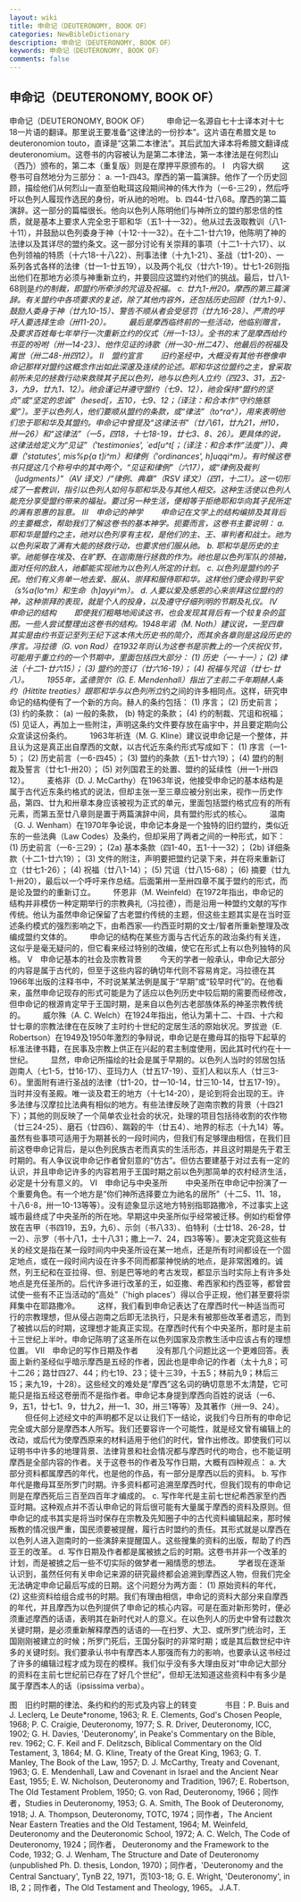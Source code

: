 ```yaml
---
layout: wiki
title: 申命记（DEUTERONOMY, BOOK OF）
categories: NewBibleDictionary
description: 申命记（DEUTERONOMY, BOOK OF）
keywords: 申命记（DEUTERONOMY, BOOK OF）
comments: false
---
```


## 申命记（DEUTERONOMY, BOOK OF）



申命记（DEUTERONOMY, BOOK OF）
　　申命记一名源自七十士译本对十七18一片语的翻译。那里说王要准备“这律法的一份抄本”。这片语在希腊文是 to deuteronomion touto，直译是“这第二本律法”。其后武加大译本将希腊文翻译成 deuteronomium。这卷书的内容被认为是第二本律法，第一本律法是在何烈山（西乃）颁布的，第二本（重复版）则是在摩押平原颁布的。
Ⅰ　内容大纲
　　这卷书可自然地分为三部分：
a. 一1-四43。摩西的第一篇演辞。他作了一个历史回顾，描绘他们从何烈山一直至伯毗珥这段期间神的伟大作为（一6-三29），然后呼吁以色列人履现作选民的身份，听从祂的吩咐。
b. 四44-廿八68。摩西的第二篇演辞。这一部分的篇幅很长。他向以色列人陈明他们与神所立的盟约那忠信的性质，就是基本上要求人完全忠于耶和华（五1-十一32）。他从过去汲取教训（八1-十11），并鼓励以色列委身于神（十12-十一32）。在十二1-廿六19，他陈明了神的法律以及其详尽的盟约条文。这一部分讨论有关崇拜的事项（十二1-十六17）、以色列领袖的特质（十六18-十八22）、刑事法律（十九1-21）、圣战（廿1-20）、一系列各式各样的法律（廿一1-廿五19），以及两个礼仪（廿六1-19）。廿七1-26则指出他们在那地方必须与神重新立约，并要回应这盟约对他们的挑战。最后，廿八1-68则是*约的制裁，即盟约所牵涉的咒诅及祝福。
c. 廿九1-卅20。摩西的第三篇演辞。有关盟约中各项要求的复述，除了其他内容外，还包括历史回顾（廿九1-9）、鼓励人委身于神（廿九10-15）、警告不顺从者会受惩罚（廿九16-28）、严肃的呼吁人要选择生命（卅11-20）。
　　最后是摩西临终前的一些活动，他临别赠言，及要求百姓每七年举行一次重新立约的仪式（卅一1-13）。全书的末了是摩西给约书亚的吩咐（卅一14-23）、他作见证的诗歌（卅一30-卅二47）、他最后的祝福及离世（卅二48-卅四12）。
Ⅱ　盟约宣言
　　旧约圣经中，大概没有其他书卷像申命记那样对盟约这概念作出如此深邃及连续的论述。耶和华这位盟约之主，曾采取前所未见的拯救行动来救赎其子民以色列，祂与以色列人立约（四23、31，五2-3，九9，廿九1、12）。祂会谨记并遵守盟约（七9、12），祂会保持“盟约的坚贞”或“坚定的忠诚”（hesed[，五10，七9、12；〔译注：和合本作“守约施慈爱”〕。至于以色列人，他们要顺从盟约的条款，或“律法”（to^ra^），用来表明他们忠于耶和华及其盟约。申命记中曾提及“这律法书”（廿八61，廿九21，卅10，卅一26）和“这律法”（一5，四18，十七18-19，廿七3、8、26）。更具体的说，这律法给定义为“见证”（'testimonies', `ed[u^t[；〔译注：和合本作“法度”〕）、典章（'statutes', mis%p{a t]i^m）和律例（'ordinances', h]uqqi^m）。有时候这卷书只提这几个称号中的其中两个，“见证和律例”（六17），或“律例及裁判（judgments）”（AV 译文）/“律例、典章”（RSV 译文）（四1，十二1）。这一切形成了一套教训，指引以色列人如何与耶和华及与其他人相交。这种生活使以色列人能充分享受盟约带来的福祉。要过另一种生活，便相等于拒绝耶和华向其子民所定的满有恩惠的旨意。
Ⅲ　申命记的神学
　　申命记在文学上的结构编排及其背后的主要概念，帮助我们了解这卷书的基本神学。扼要而言，这卷书主要说明：
a. 耶和华是盟约之主，祂对以色列享有主权，是他们的主、王、审判者和战士。祂为以色列采取了满有大能的拯救行动，也要求他们服从祂。
b. 耶和华是历史的主宰。祂能够在埃及、在旷野、在迦南施行拯救的作为。祂也是以色列军队的领袖，面对任何的敌人，祂都能实现祂为以色列人所定的计划。
c. 以色列是盟约的子民。他们有义务单一地去爱、服从、崇拜和服侍耶和华。这样他们便会得到平安（s%a{lo^m）和生命（h]ayyi^m）。
d. 人要以爱及感恩的心来崇拜这位盟约的神，这种崇拜的表现，就是个人的投身，以及遵守仔细列明的节期及礼仪。
Ⅳ　申命记的结构
　　即使我们粗略地阅读这书，也会发现其背后有一个较复杂的蓝图。一些人尝试整理出这卷书的结构。1948年诺（M. Noth）建议说，一至四章其实是由约书亚记至列王纪下这本伟大历史书的简介，而其余各章则是这段历史的序言。冯拉德（G. von Rad）在1932年则认为这卷书是宗教上的一个庆祝仪节，可能用于重立约的一个节期中，里面包括四大部分：
(1) 历史（一-十一）；
(2) 律法（十二1-廿六15）；
(3) 盟约的签订（廿六16-19）；
(4) 祝福与咒诅（廿七-廿八）。
　　1955年，孟德贺尔（G. E. Mendenhall）指出了主前二千年期赫人条约（Hittite treaties）跟耶和华与以色列所立*约之间的许多相同点。这样，研究申命记的结构便有了一个新的方向。赫人的条约包括：
(1) 序言；
(2) 历史前言；
(3) 约的条款：
(a) 一般的条款，
(b) 特定的条款；
(4) 约的制裁、咒诅和祝福；
(5) 见证人，再加上一些附注，声明这条约文件要存放在庙宇中，并且要定期向公众宣读这份条约。
　　1963年祈连（M. G. Kline）建议说申命记是一个整体，并且认为这是真正出自摩西的文献，以古代近东条约形式写成如下：
(1) 序言（一1-5）；
(2) 历史前言（一6-四45）；
(3) 盟约的条款（五1-廿六19）；
(4) 盟约的制裁及誓言（廿七1-卅20）；
(5) 对列国君王的处置、盟约的延续性（卅一1-卅四12）。
　　麦格非（D. J. McCarthy）在1963年说，他接受申命记的基本结构是属于古代近东条约格式的说法，但却主张一至三章应被分别出来，视作一历史作品，第四、廿九和卅章本身应该被视为正式的单元，里面包括盟约格式应有的所有元素，而第五至廿八章则是置于两篇演辞中间，具有盟约形式的核心。
　　温南（G. J. Wenham）在1970年争论说，申命记本身是一个独特的旧约盟约，类似近东的一些法典（Law Codes）及条约，但却采用了两者之间的一种形式，如下：
(1) 历史前言（一6-三29）；
(2a) 基本条款（四1-40，五1-十一32）；
(2b) 详细条款（十二1-廿六19）；
(3) 文件的附注，声明要把盟约记录下来，并在将来重新订立（廿七1-26）；
(4) 祝福（廿八1-14）；
(5) 咒诅（廿八15-68）；
(6) 摘要（廿九1-卅20），最后以一个呼吁来作总结。后面第卅一至卅四章不属于盟约的形式，而是论及盟约的重新订立。
　　怀恩非（M. Weinfeld）在1972年指出，申命记的结构并非模仿一种定期举行的宗教典礼（冯拉德），而是沿用一种盟约文献的写作传统。他认为虽然申命记保留了古老盟约传统的主题，但这些主题其实是在当时亚述条约模式的强烈影响之下，由希西家──约西亚时期的文士/智者所重新整理及改编成盟约文体的。
　　申命记的结构在某些方面与古代近东的政治条约有关连，这似乎是毫无疑问的，但它看来经过特别的改编，使它在形式上有以色列独特的风格。
Ⅴ　申命记基本的社会及宗教背景
　　今天的学者一般承认，申命记大部分的内容是属于古代的，但至于这些内容的确切年代则不容易肯定。冯拉德在其1966年出版的注释书中，不时说某某法例是属于“早期”或“较早时代”的。在他看来，虽然申命记现存的形式可能是为了适应以色列历史中较后期的需要而经修改，但申命记的根源肯定早于王国时期，是来自以色列古老部族体系的神圣宗教传统的。
　　威尔殊（A. C. Welch）在1924年指出，他认为第十二、十四、十六和廿七章的宗教法律在在反映了主时约十世纪的定居生活的原始状况。罗拔逊（E. Robertson）在1949及1950年激烈的争辩说，申命记是在撒母耳的指导下起草的标准法律书籍，在民事及宗教上供正在兴起的君主制度使用，因此其时代约在十一世纪。
　　显然，申命记所描绘的社会是属于早期的。以色列人当时的邻居包括迦南人（七1-5，廿16-17）、亚玛力人（廿五17-19）、亚扪人和以东人（廿三3-6）。里面附有进行圣战的法律（廿1-20，廿一10-14，廿三10-14，廿五17-19）。当时并没有圣殿。唯一谈及君王的地方（十七14-20），是论到将会出现的王。许多法律与汉摩拉比法典有相似的地方。有些法律反映了迦南宗教的背景（十四21下）；其他的则反映了一个简单农业社会的状况，处理的项目包括待收割的农作物（廿三24-25）、磨石（廿四6）、踹榖的牛（廿五4）、地界的标志（十九14）等。虽然有些事项可适用于为期甚长的一段时间内，但我们有足够理由相信，在我们目前这卷申命记背后，是以色列民族古老而真实的生活形态，并且这时期是先于君王时期的。有人争议说申命记作者曾刻意的“仿古”。但仿古要建基于对过去有一定的认识，并且申命记许多的内容若用于王国时期之前以色列那简单的农村经济生活，必定是十分有意义的。
Ⅵ　申命记与中央圣所
　　中央圣所在申命记中扮演了一个重要角色。有一个地方是“你们神所选择要立为祂名的居所”（十二5、11、18，十八6-8，卅一10-13等等）。没有迹象显示这地方特别指耶路撒冷，不过事实上这城市最终成了中央圣所的所在地。早期这中央圣所似乎经常被迁移。例如约柜曾停放在吉甲（书四19，五9，九6）、示剑（书八33）、伯特利（士廿18、26-28，廿一2）、示罗（书十八1，士十八31；撒上一7、24，四3等等）。要决定究竟这些有关的经文是指在某一段时间内中央圣所设在某一地点，还是所有时间都设在一个固定地点，或在一段时间内设在许多不同而都蒙神悦纳的地点，是非常困难的。诚然，列王纪和在亚拉得、但、别是巴等地的考古发现，都显示当时实际上有许多处地点是充任圣所的。后代许多进行改革的王，如亚撒、希西家和约西亚等，都曾尝试使一些有不正当活动的“高处”（'high places'）得以合乎正规，他们甚至要将崇拜集中在耶路撒冷。
　　这样，我们看到申命记表达了在摩西时代一种适当而可行的宗教理想，但从侵占迦南之后即无法执行，只是未有被那些改革者遗忘，而到了被掳以后的时期，这理想才能真正实现。在摩西时代有个中央圣所，那时是主前十三世纪上半叶。申命记陈明了这圣所在以色列国家及宗教生活中应该占有的理想位置。
Ⅶ　申命记的写作日期及作者
　　没有那几个问题比这一个更难回答。表面上新约圣经似乎暗示摩西是五经的作者，因此也是申命记的作者（太十九8；可十二26；路廿四27、44；约七19、23；徒十三39，十五5；林前九9；林后三15；来九19，十28）。这些经文的难处是“摩西”这名词的确切意思不太清楚，它可能只是指五经这卷册而不是指作者。申命记本身提到摩西向百姓的说话（一6、9，五1，廿七1、9，廿九2，卅一1、30，卅三1等等）及其著作（卅一9、24）。
　　但任何上述经文中的声明都不足以让我们下一结论，说我们今日所有的申命记完全或大部分是摩西本人所写。我们还要容许一个可能性，就是经文曾有编辑上的改动，或后代为使摩西原来的材料适用于他们的时代，曾作出修改。即使我们可以证明书中许多的地理背景、法律背景和社会情况都与摩西时代的吻合，也不能证明摩西是全部内容的作者。关于这卷书的作者及写作日期，大概有四种观点：
a. 大部分资料都属摩西的年代，也是他的作品，有一部分是摩西以后的资料。
b. 写作年代是撒母耳至所罗门时期。许多资料都可追溯至摩西时代，但我们现有的申命记则是在摩西死后三百至四百年才编成的。
c. 写作年代是主前七世纪希西家至约西亚时期。这种观点并不否认申命记的背后很可能有大量属于摩西的资料及原则。但申命记的成书其实是将当时保存在宗教及先知圈子中的古代资料编辑起来，那时候叛教的情况很严重，国民须要被提醒，履行古时盟约的责任。其形式就是以摩西在以色列人进入迦南时的一些演辞来提醒国人。这些搜集的资料的出版，帮助了约西亚王的改革。
d. 写作日期及作者都是属被掳之后的时期。这卷书并非一个改革的计划，而是被掳之后一些不切实际的做梦者一厢情愿的想法。
　　学者现在逐渐认识到，虽然任何有关申命记来源的研究最终都会追溯到摩西这人物，但我们完全无法确定申命记最后写成的日期。这个问题分为两方面：
(1) 原始资料的年代，
(2) 这些资料给组合成书的时期。我们有理由相信，申命记的资料大部分来自摩西的年代，并且摩西为以色列提供了申命记的核心内容。可是在面对新形势时，便必须重述摩西的话语，表明其在新时代对人的意义。在以色列人的历史中曾有过数次关键时期，是必须重新解释摩西的话语的──在扫罗、大卫、或所罗门统治时，王国刚刚被建立的时候；所罗门死后，王国分裂时的非常时期；或是其后数世纪中许多的关键时刻。我们要承认书中有摩西本人那强而有力的影响，也要承认这书经过了许多的编辑过程才成为现在的模样。我们似乎没有多大理由反对“申命记大部分的资料在主前七世纪前已存在了好几个世纪”，但却无法知道这些资料中有多少是属于摩西本人的话（ipsissima verba）。
　


图　旧约时期的律法、条约和约的形式及内容上的转变
　
　　书目：P. Buis and J. Leclerq, Le Deute*ronome, 1963; R. E. Clements, God's Chosen People, 1968; P. C.
Craigie, Deuteronomy, 1977; S. R.
Driver, Deuteronomy, ICC, 1902; G. H. Davies, 'Deuteronomy',
in Peake's Commentary on the Bible,
rev. 1962; C. F. Keil and F. Delitzsch, Biblical
Commentary on the Old Testament, 3, 1864; M. G. Kline, Treaty of the Great King, 1963; G. T. Manley, The Book of the Law, 1957; D. J. McCarthy, Treaty and Covenant, 1963; G. E. Mendenhall, Law and Covenant in Israel and the Ancient Near East, 1955; E. W.
Nicholson, Deuteronomy and Tradition,
1967; E. Robertson, The Old Testament
Problem, 1950; G. von Rad, Deuteronomy,
1966；同作者，Studies in Deuteronomy, 1953; G. A. Smith, The Book of Deuteronomy, 1918; J. A.
Thompson, Deuteronomy, TOTC, 1974；同作者，The Ancient Near Eastern Treaties and the Old Testament, 1964; M. Weinfeld, Deuteronomy and the Deuteronomic School,
1972; A. C. Welch, The Code of
Deuteronomy, 1924；同作者， Deuteronomy and the Framework to
the Code, 1932; G. J. Wenham, The
Structure and Date of Deuteronomy (unpublished Ph. D. thesis, London, 1970)；同作者，'Deuteronomy and the
Central Sanctuary', TynB 22, 1971，页103-18; G. E. Wright,
'Deuteronomy', in IB, 2；同作者，The Old Testament and Theology, 1965。
J.A.T.





